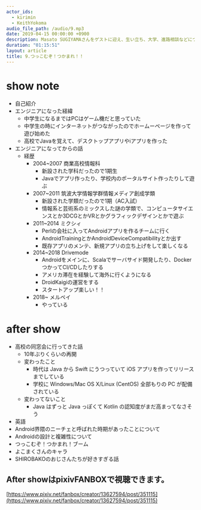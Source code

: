 ```yaml
---
actor_ids:
  - kirimin
  - KeithYokoma
audio_file_path: /audio/9.mp3
date: 2019-04-15 00:00:00 +0900
description: Masato SUGIYAMAさんをゲストに迎え、生い立ち、大学、進路相談などについて話しました。
duration: "01:15:51"
layout: article
title: 9.つっこむぞ！つかまれ！！
---
```


# show note

- 自己紹介
- エンジニアになった経緯
  - 中学生になるまではPCはゲーム機だと思っていた
  - 中学生の時にインターネットがつながったのでホームーページを作って遊び始めた
  - 高校でJavaを覚えて、デスクトップアプリやiアプリを作った
- エンジニアになってからの話
  - 経歴
    - 2004~2007 商業高校情報科
      - 新設された学科だったので1期生
      - Javaでアプリ作ったり、学校内のポータルサイト作ったりして遊ぶ
    - 2007~2011 筑波大学情報学群情報メディア創成学類
      - 新設された学類だったので1期（AC入試）
      - 情報系と芸術系のミックスした謎の学類で、コンピュータサイエンスとか3DCGとかVRとかグラフィックデザインとかで遊ぶ
    - 2011~2014 ミクシィ
      - Perlの会社に入ってAndroidアプリを作るチームに行く
      - AndroidTrainingとかAndroidDeviceCompatibilityとか出す
      - 既存アプリのメンテ、新規アプリの立ち上げをして楽しくなる
    - 2014~2018 Drivemode
      - Androidをメインに、Scalaでサーバサイド開発したり、DockerつかってCI/CDしたりする
      - アメリカ滞在を経験して海外に行くようになる
      - DroidKaigiの運営をする
      - スタートアップ楽しい！！
    - 2018~ メルペイ
      - やっている

# after show

- 高校の同窓会に行ってきた話
  - 10年ぶりくらいの再開
  - 変わったこと
    - 時代は Java から Swift にうつっていて iOS アプリを作ってリリースまでしている
    - 学校に Windows/Mac OS X/Linux (CentOS) 全部もりの PC が配備されている
  - 変わってないこと
    - Java はずっと Java っぽくて Kotlin の認知度がまだ高まってなさそう
- 英語
- Android界隈のニーチェと呼ばれた時期があったことについて
- Androidの設計と複雑性について
- つっこむぞ！つかまれ！ブーム
- よこまくさんのキャラ
- SHIROBAKOのおじさんたちが好きすぎる話

## After showはpixivFANBOXで視聴できます。

[https://www.pixiv.net/fanbox/creator/13627594/post/351115](https://www.pixiv.net/fanbox/creator/13627594/post/351115)